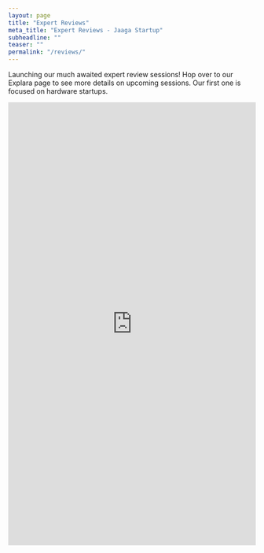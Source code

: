 ```yaml
---
layout: page
title: "Expert Reviews"
meta_title: "Expert Reviews - Jaaga Startup"
subheadline: ""
teaser: ""
permalink: "/reviews/"
---
```


Launching our much awaited expert review sessions! Hop over to our Explara page to see more details on upcoming sessions. Our first one is focused on hardware startups.

<iframe src="https://in.explara.com/widget-new/hardware-startup-review--1-hour-slots" frameborder="0" style="width:100%;" height="900"></iframe>
